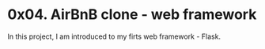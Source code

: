 # 0x04. AirBnB clone - web framework

In this project, I am introduced to my firts web framework - Flask.

